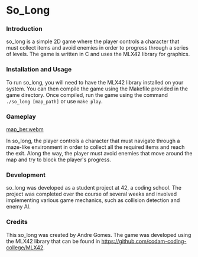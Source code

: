 # So_Long

### Introduction

so_long is a simple 2D game where the player controls a character that must collect items and avoid enemies in order to progress through a series of levels. The game is written in C and uses the MLX42 library for graphics.

### Installation and Usage

To run so_long, you will need to have the MLX42 library installed on your system. You can then compile the game using the Makefile provided in the game directory. Once compiled, run the game using the command `./so_long [map_path]` or use `make play`.

### Gameplay
[map_ber.webm](https://github.com/AndreGomesSilva/so_long/assets/59901704/c0d65a06-26ec-4c01-b64c-743e05d96461)

In so_long, the player controls a character that must navigate through a maze-like environment in order to collect all the required items and reach the exit. Along the way, the player must avoid enemies that move around the map and try to block the player's progress.

### Development

so_long was developed as a student project at 42, a coding school. The project was completed over the course of several weeks and involved implementing various game mechanics, such as collision detection and enemy AI.

### Credits

This so_long was created by Andre Gomes. The game was developed using the MLX42 library that can be found in https://github.com/codam-coding-college/MLX42.
